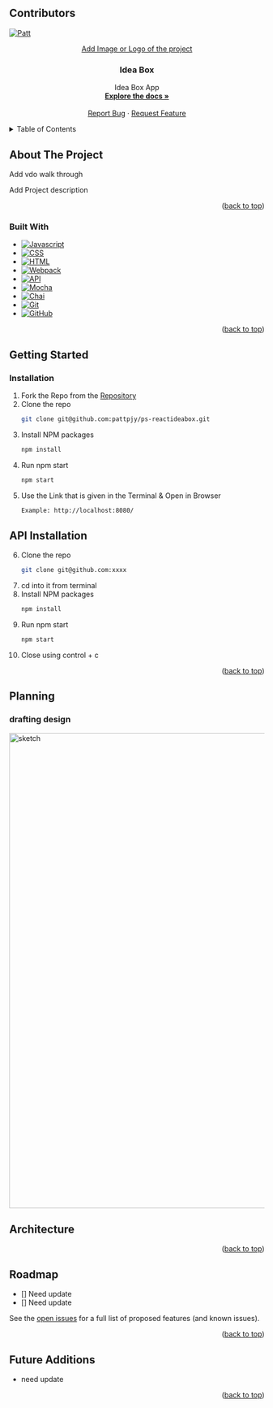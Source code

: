 <a name="readme-top"></a>

## Contributors

[![Patt][patt-badge]][patt-url]
<br />
<div align="center">
  <a href="https://github.com/github_username/repo_name">
    Add Image or Logo of the project
  </a>

<h3 align="center">Idea Box</h3>

  <p align="center">
    Idea Box App
    <br />
    <a href="https://github.com/pattpjy/ps-reactideabox"><strong>Explore the docs »</strong></a>
    <br />
    <br />
    <a href="https://github.com/pattpjy/ps-reactideabox/issues">Report Bug</a>
    ·
    <a href="https://github.com/pattpjy/ps-reactideabox/issues">Request Feature</a>
  </p>
</div>

<details>
  <summary>Table of Contents</summary>
  <ol>
    <li>
      <a href="#about-the-project">About The Project</a>
      <ul>
        <li><a href="#built-with">Built With</a></li>
      </ul>
    </li>
    <li>
      <a href="#getting-started">Getting Started</a>
      <ul>
        <li><a href="#installation">Installation</a></li>
      </ul>
    </li>
    <li><a href="#planning">Planning</a></li>
    <li><a href="#architecture">Architecture</a></li>
    <li><a href="#roadmap">Roadmap</a></li>
  </ol>
</details>

## About The Project





Add vdo walk through

Add Project description 


<p align="right">(<a href="#readme-top">back to top</a>)</p>

### Built With

- [![Javascript][javascript.js]][javascript-url]
- [![CSS][css]][css-url]
- [![HTML][html]][html-url]
- [![Webpack][webpack]][webpack-url]
- [![API][api]][api-url]
- [![Mocha][mocha]][mocha-url]
- [![Chai][chai]][chai-url]
- [![Git][git]][git-url]
- [![GitHub][github]][github-url]


<p align="right">(<a href="#readme-top">back to top</a>)</p>

## Getting Started

### Installation

1. Fork the Repo from the [Repository](https://github.com/turingschool-examples/fitlit-starter-kit)
2. Clone the repo
   ```sh
   git clone git@github.com:pattpjy/ps-reactideabox.git
   ```
3. Install NPM packages
   ```sh
   npm install
   ```
4. Run npm start
   ```sh
   npm start
   ```
5. Use the Link that is given in the Terminal & Open in Browser
   ```sh
   Example: http://localhost:8080/
   ```
   
## API Installation

6. Clone the repo
      ```sh
   git clone git@github.com:xxxx
   ```
7. cd into it from terminal
8. Install NPM packages
   ```sh
   npm install
   ```
9. Run npm start
   ```sh
   npm start
   ```
10. Close using control + c

<p align="right">(<a href="#readme-top">back to top</a>)</p>


<!-- PLANNING -->

## Planning

### drafting design
<img width="936" alt="sketch" src="https://user-images.githubusercontent.com/111454351/215876978-101b9130-0ba7-4786-a497-35fb951e65eb.png">




<!-- ARCHITECTURE -->
## Architecture

<p align="right">(<a href="#readme-top">back to top</a>)</p>




<!-- ROADMAP -->

## Roadmap

- [] Need update
- [] Need update

See the [open issues](https://github.com/pattpjy/ps-reactideabox/issues) for a full list of proposed features (and known issues).
<p align="right">(<a href="#readme-top">back to top</a>)</p>

## Future Additions

- need update

<p align="right">(<a href="#readme-top">back to top</a>)</p>

[ian-badge]: https://img.shields.io/badge/-Ian%20Nordby-orange
[ian-url]: https://github.com/nordbyi
[patt-badge]: https://img.shields.io/badge/-Patt%20Sookmark-brightgreen
[patt-url]: https://github.com/pattpjy
[rae-badge]: https://img.shields.io/badge/-Rae%20Gebhart-blue
[rae-url]: https://github.com/rae-107
[jordan-badge]: https://img.shields.io/badge/-Jordan%20Smith-lightgrey
[jordan-url]: https://github.com/jaysmith2022
[mocha]: https://img.shields.io/badge/Mocha-FF2D20?style=for-the-badge&logo=mocha&logoColor=white
[mocha-url]: https://mochajs.org/
[chai]: https://img.shields.io/badge/Chai-20232A?style=for-the-badge&logo=chai&logoColor=61DAFB
[chai-url]: https://www.chaijs.com/
[webpack]: https://img.shields.io/badge/Webpack-563D7C?style=for-the-badge&logo=webpack&logoColor=white
[webpack-url]: https://webpack.js.org/
[dayjs]: https://img.shields.io/badge/-dayjs-fb6052?style=for-the-badge
[dayjs-url]: https://www.npmjs.com/package/dayjs
[chart.js]: https://img.shields.io/badge/Chart.js-35495E?style=for-the-badge&logo=chartdotjs&logoColor=4FC08D
[chart.js-url]: https://www.chartjs.org/
[css]: https://img.shields.io/badge/CSS-000000?style=for-the-badge&logo=css&logoColor=white
[css-url]: https://www.w3.org/Style/CSS/Overview.en.html
[html]: https://img.shields.io/badge/HTML-4A4A55?style=for-the-badge&logo=HTML&logoColor=FF3E00
[html-url]: https://www.w3schools.com/howto/howto_make_a_website.asp
[javascript.js]: https://img.shields.io/badge/JavaScript-0769AD?style=for-the-badge&logo=javascript&logoColor=white
[javascript-url]: https://www.javascript.com/
[api]: https://img.shields.io/badge/API-15EA75?style=for-the-badge&logo=HTML&logoColor=FF3E00
[api-url]: https://www.w3schools.com/js/js_api_intro.asp
[github]: https://img.shields.io/badge/GitHub-22043C?style=for-the-badge&logo=github&logoColor=FF3E00
[github-url]: https://github.com/
[git]: https://img.shields.io/badge/Git-2E0305?style=for-the-badge&logo=git&logoColor=FF3E00
[git-url]: https://git-scm.com/
